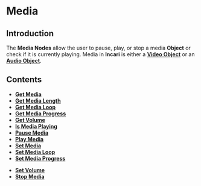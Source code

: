 # Media

## Introduction

The **Media Nodes** allow the user to pause, play, or stop a media **Object** or check if it is currently playing. Media in **Incari** is either a [**Video Object**](../../../objects-and-types/scene-objects/3dobjects/video.md) or an [**Audio Object**](../../../objects-and-types/scene-objects/audio.md).

## Contents

* [**Get Media**](getmedia.md)
* [**Get Media Length**](getmedialength.md)
* [**Get Media Loop**](getmedialoop.md)
* [**Get Media Progress**](getmediaprogress.md)
* [**Get Volume**](getvolume.md)
* [**Is Media Playing**](ismediaplaying.md)
* [**Pause Media**](pausemedia.md)
* [**Play Media**](playmedia.md)
* [**Set Media**](setmedia.md)
* [**Set Media Loop**](setmedialoop.md)
* [**Set Media Progress**](setmediaprogress.md)
<!--* [**Seek Media**](seekmedia.md)-->
* [**Set Volume**](setvolume.md)
* [**Stop Media**](stopmedia.md)
